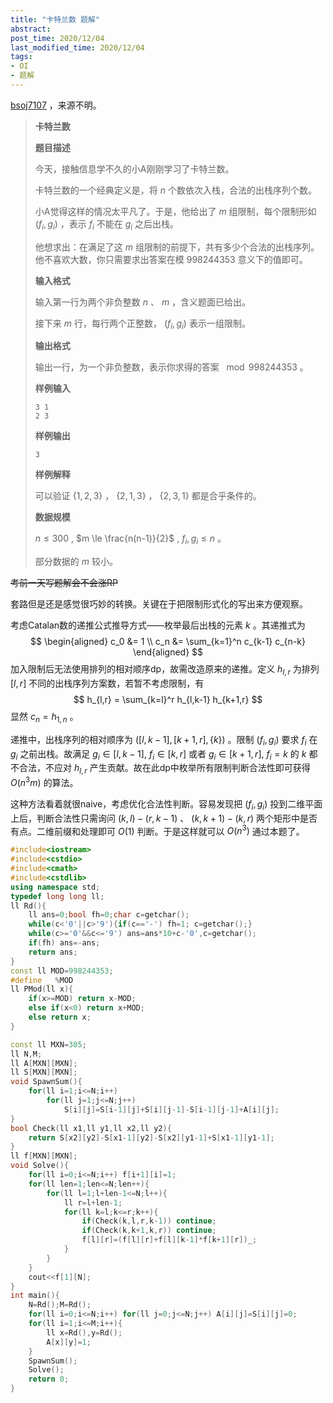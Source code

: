 ```yaml
---
title: "卡特兰数 题解"
abstract: 
post_time: 2020/12/04
last_modified_time: 2020/12/04
tags:
- OI
- 题解
---
```


[bsoj7107](https://oj.bashu.com.cn/code/problempage.php?problem_id=7107) ，来源不明。

>**卡特兰数**
>
>**题目描述**
>
>今天，接触信息学不久的小A刚刚学习了卡特兰数。
>
>卡特兰数的一个经典定义是，将 $n$ 个数依次入栈，合法的出栈序列个数。
>
>小A觉得这样的情况太平凡了。于是，他给出了 $m$ 组限制，每个限制形如 $(f_i,g_i)$ ，表示 $f_i$ 不能在 $g_i$ 之后出栈。
>
>他想求出：在满足了这 $m$ 组限制的前提下，共有多少个合法的出栈序列。他不喜欢大数，你只需要求出答案在模 $998244353$ 意义下的值即可。
>
>**输入格式**
>
>输入第一行为两个非负整数 $n$ 、 $m$ ，含义题面已给出。
>
>接下来 $m$ 行，每行两个正整数， $(f_i,g_i)$ 表示一组限制。
>
>**输出格式**
>
>输出一行，为一个非负整数，表示你求得的答案 $\mod 998244353$ 。
>
>**样例输入**
>
>```
>3 1
>2 3
>```
>
>**样例输出**
>
>```
>3
>```
>
>**样例解释**
>
>可以验证 $\{1,2,3 \}$ ， $\{2,1,3 \}$ ， $\{2,3,1 \}$ 都是合乎条件的。
>
>**数据规模**
>
>$n \le 300$ , $m \le \frac{n(n-1)}{2}$ , $f_i,g_i \le n$ 。
>
>部分数据的 $m$ 较小。

~~考前一天写题解会不会涨RP~~

套路但是还是感觉很巧妙的转换。关键在于把限制形式化的写出来方便观察。

考虑Catalan数的递推公式推导方式——枚举最后出栈的元素 $k$ 。其递推式为
$$
\begin{aligned}
c_0 &= 1 \\
c_n &= \sum_{k=1}^n c_{k-1} c_{n-k}
\end{aligned}
$$
加入限制后无法使用排列的相对顺序dp，故需改造原来的递推。定义 $h_{l,r}$ 为排列 $[l,r]$ 不同的出栈序列方案数，若暂不考虑限制，有
$$
h_{l,r} = \sum_{k=l}^r h_{l,k-1} h_{k+1,r}
$$
显然 $c_n = h_{1,n}$ 。

递推中，出栈序列的相对顺序为 $([l,k-1],[k+1,r],\{ k \})$ 。限制 $(f_i, g_i)$ 要求 $f_i$ 在 $g_i$ 之前出栈。故满足 $g_i \in [l,k-1], \ f_i \in [k,r]$ 或者 $g_i \in [k+1,r], \ f_i = k$ 的 $k$ 都不合法，不应对 $h_{l,r}$ 产生贡献。故在此dp中枚举所有限制判断合法性即可获得 $O(n^3 m)$ 的算法。

这种方法看着就很naive，考虑优化合法性判断。容易发现把 $(f_i,g_i)$ 投到二维平面上后，判断合法性只需询问 $(k,l) - (r,k-1)$ 、 $(k,k+1) - (k,r)$ 两个矩形中是否有点。二维前缀和处理即可 $O(1)$ 判断。于是这样就可以 $O(n^3)$ 通过本题了。

```c++
#include<iostream>
#include<cstdio>
#include<cmath>
#include<cstdlib>
using namespace std;
typedef long long ll;
ll Rd(){
	ll ans=0;bool fh=0;char c=getchar();
	while(c<'0'||c>'9'){if(c=='-') fh=1; c=getchar();}
	while(c>='0'&&c<='9') ans=ans*10+c-'0',c=getchar();
	if(fh) ans=-ans;
	return ans;
}
const ll MOD=998244353;
#define _ %MOD
ll PMod(ll x){
	if(x>=MOD) return x-MOD;
	else if(x<0) return x+MOD;
	else return x;
}

const ll MXN=305;
ll N,M;
ll A[MXN][MXN];
ll S[MXN][MXN];
void SpawnSum(){
	for(ll i=1;i<=N;i++)
		for(ll j=1;j<=N;j++)
			S[i][j]=S[i-1][j]+S[i][j-1]-S[i-1][j-1]+A[i][j];
}
bool Check(ll x1,ll y1,ll x2,ll y2){
	return S[x2][y2]-S[x1-1][y2]-S[x2][y1-1]+S[x1-1][y1-1];
}
ll f[MXN][MXN];
void Solve(){
	for(ll i=0;i<=N;i++) f[i+1][i]=1;
	for(ll len=1;len<=N;len++){
		for(ll l=1;l+len-1<=N;l++){
			ll r=l+len-1;
			for(ll k=l;k<=r;k++){
				if(Check(k,l,r,k-1)) continue;
				if(Check(k,k+1,k,r)) continue;
				f[l][r]=(f[l][r]+f[l][k-1]*f[k+1][r])_;
			}
		}
	}
	cout<<f[1][N];
}
int main(){
	N=Rd();M=Rd();
	for(ll i=0;i<=N;i++) for(ll j=0;j<=N;j++) A[i][j]=S[i][j]=0;
	for(ll i=1;i<=M;i++){
		ll x=Rd(),y=Rd();
		A[x][y]=1;
	}
	SpawnSum();
	Solve();
	return 0;
}
```

